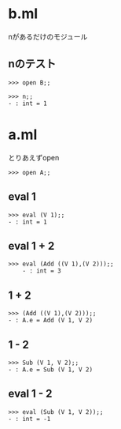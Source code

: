 

# b.ml

nがあるだけのモジュール

## nのテスト

	>>> open B;;

	>>> n;;
	- : int = 1



# a.ml

とりあえずopen

	>>> open A;;

## eval 1

	>>> eval (V 1);;
	- : int = 1

## eval 1 + 2

	>>> eval (Add ((V 1),(V 2)));;
        - : int = 3

## 1 + 2

	>>> (Add ((V 1),(V 2)));;
	- : A.e = Add (V 1, V 2) 

## 1 - 2

	>>> Sub (V 1, V 2);;
	- : A.e = Sub (V 1, V 2) 

## eval 1 - 2

	>>> eval (Sub (V 1, V 2));;
	- : int = -1


